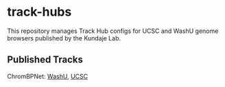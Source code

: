 # track-hubs

This repository manages Track Hub configs for UCSC and WashU genome browsers published by the Kundaje Lab.

## Published Tracks

ChromBPNet: [WashU](https://raw.githubusercontent.com/kundajelab/track-hubs/main/washu/chrombpnet-hub.json), [UCSC](https://raw.githubusercontent.com/kundajelab/track-hubs/main/ucsc/chrombpnet-hub.txt)